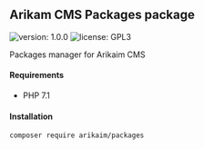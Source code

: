 ## Arikam CMS Packages package
![version: 1.0.0](https://img.shields.io/github/release/arikaim/packages.svg)
![license: GPL3](https://img.shields.io/badge/License-GPLv3-blue.svg)
   
Packages manager for Arikaim CMS


#### Requirements 
  * PHP 7.1



#### Installation

```sh
composer require arikaim/packages
```
